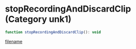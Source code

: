 # stopRecordingAndDiscardClip (Category unk1)

```js
function stopRecordingAndDiscardClip(): void
```

[filename](stopRecordingAndDiscardClip_m.md ':include')